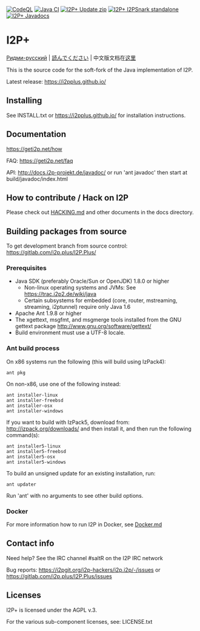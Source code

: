 [![CodeQL](https://github.com/vituperative/i2pplus/actions/workflows/codeql-analysis.yml/badge.svg)](https://github.com/vituperative/i2pplus/actions/workflows/codeql-analysis.yml)
[![Java CI](https://github.com/vituperative/i2pplus/actions/workflows/ant.yml/badge.svg)](https://github.com/vituperative/i2pplus/actions/workflows/ant.yml)
[![I2P+ Update zip](https://i2pplus.github.io/download.svg)](https://gitlab.com/i2pplus/I2P.Plus/-/jobs/artifacts/master/raw/i2pupdate.zip?job=Java8)
[![I2P+ I2PSnark standalone](https://i2pplus.github.io/i2psnarkdownload.svg)](https://gitlab.com/i2pplus/I2P.Plus/-/jobs/artifacts/master/raw/i2psnark-standalone.zip?job=Java8)
[![I2P+ Javadocs](https://i2pplus.github.io/javadocsdownload.svg)](https://gitlab.com/i2pplus/I2P.Plus/-/jobs/artifacts/master/raw/javadoc.zip?job=Java8)

# I2P+

[Ридми-русский](README-ru.md) | [読んでください](README-ja.md) | 中文版文档在[这里](README-zh.md)

This is the source code for the soft-fork of the Java implementation of I2P.

Latest release: https://i2pplus.github.io/

## Installing

See INSTALL.txt or https://i2pplus.github.io/ for installation instructions.

## Documentation

https://geti2p.net/how

FAQ: https://geti2p.net/faq

API: http://docs.i2p-projekt.de/javadoc/
or run 'ant javadoc' then start at build/javadoc/index.html

## How to contribute / Hack on I2P

Please check out [HACKING.md](docs/HACKING.md) and other documents in the docs directory.

## Building packages from source

To get development branch from source control: https://gitlab.com/i2p.plus/I2P.Plus/

### Prerequisites

- Java SDK (preferably Oracle/Sun or OpenJDK) 1.8.0 or higher
  - Non-linux operating systems and JVMs: See https://trac.i2p2.de/wiki/java
  - Certain subsystems for embedded (core, router, mstreaming, streaming, i2ptunnel)
    require only Java 1.6
- Apache Ant 1.9.8 or higher
- The xgettext, msgfmt, and msgmerge tools installed from the GNU gettext package
  http://www.gnu.org/software/gettext/
- Build environment must use a UTF-8 locale.

### Ant build process

On x86 systems run the following (this will build using IzPack4):

    ant pkg

On non-x86, use one of the following instead:

    ant installer-linux
    ant installer-freebsd
    ant installer-osx
    ant installer-windows

If you want to build with IzPack5, download from: http://izpack.org/downloads/ and then
install it, and then run the following command(s):

    ant installer5-linux
    ant installer5-freebsd
    ant installer5-osx
    ant installer5-windows

To build an unsigned update for an existing installation, run:

    ant updater

Run 'ant' with no arguments to see other build options.

### Docker
For more information how to run I2P in Docker, see [Docker.md](Docker.md)
## Contact info

Need help? See the IRC channel #saltR on the I2P IRC network

Bug reports: https://i2pgit.org/i2p-hackers/i2p.i2p/-/issues or https://gitlab.com/i2p.plus/I2P.Plus/issues

## Licenses

I2P+ is licensed under the AGPL v.3.

For the various sub-component licenses, see: LICENSE.txt

